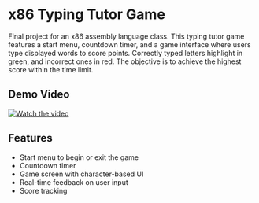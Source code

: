 # x86 Typing Tutor Game

Final project for an x86 assembly language class. This typing tutor game features a start menu, countdown timer, and a game interface where users type displayed words to score points. Correctly typed letters highlight in green, and incorrect ones in red. The objective is to achieve the highest score within the time limit.

## Demo Video

[![Watch the video](https://img.youtube.com/vi/wF3bQWRroZg/0.jpg)](https://www.youtube.com/watch?v=wF3bQWRroZg)

## Features
- Start menu to begin or exit the game
- Countdown timer
- Game screen with character-based UI
- Real-time feedback on user input
- Score tracking
